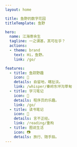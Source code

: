 ```yaml
---
layout: home

title: 鱼野的数字花园
titleTemplate: 鱼野

hero:
  name: 江海寄余生
  tagline: 一之谓甚，其可在乎？
  actions:
  - theme: brand
    text: Hi，鱼野。
    link: /go/

features:
  - title: 鱼踪野趣
    icon: 🐳
    details: 自留地，瞎扯淡。
    link: /whisper/秦岭东坪沟草甸
  - title: 学习笔记
    icon: 🐬
    details: 程序员的乐趣。
    link: /go/
  - title: 读书笔记
    icon: 🦋
    details: 言不正经。
    link: /reading/重构
  - title: 图说生活
    icon: 📷
    details: 旅行、随手拍。
---
```

